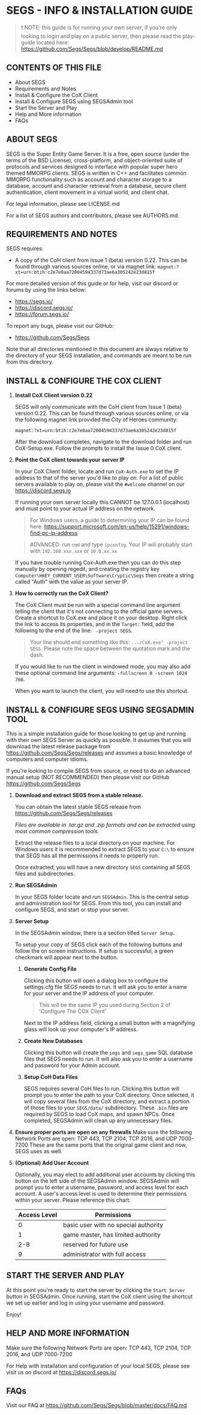 SEGS - INFO & INSTALLATION GUIDE
======
> :exclamation: NOTE: this guide is for running your own server, if you're only looking to login and play on a public server, then please read the play-guide located here: https://github.com/Segs/Segs/blob/develop/README.md 

CONTENTS OF THIS FILE
------
- About SEGS
- Requirements and Notes
- Install & Configure the CoX Client
- Install & Configure SEGS using SEGSAdmin tool
- Start the Server and Play
- Help and More information
- FAQs


ABOUT SEGS
------
SEGS is the Super Entity Game Server. It is a free, open source (under the terms of the BSD License), cross-platform, and object-oriented suite of protocols and services designed to interface with popular super hero themed MMORPG clients. SEGS is written in C++ and facilitates common MMORPG functionality such as account and character storage to a database, account and character retrieval from a database, secure client authentication, client movement in a virtual world, and client chat.

For legal information, please see LICENSE.md

For a list of SEGS authors and contributors, please see AUTHORS.md.


REQUIREMENTS AND NOTES
------

SEGS requires:

- A copy of the CoH client from Issue 1 (beta) version 0.22. This can be found through various sources online, or via magnet link:
  `magnet:?xt=urn:btih:c2e7e0aa72004594337d73ae6a305242e23d815f`

For more detailed version of this guide or for help, visit our discord or forums by using the links below:
- https://segs.io/
- https://discord.segs.io/
- https://forum.segs.io/

To report any bugs, please visit our GitHub:
- https://github.com/Segs/Segs

Note that all directories mentioned in this document are always relative to the directory of your SEGS installation, and commands are meant to be run from this directory.


INSTALL & CONFIGURE THE COX CLIENT
------

1. **Install CoX Client version 0.22**

   SEGS will only communicate with the CoH client from Issue 1 (beta) version 0.22. This can be found through various sources online, or via the following magnet link provided the City of Heroes community:

   ```
   magnet:?xt=urn:btih:c2e7e0aa72004594337d73ae6a305242e23d815f
   ```

   After the download completes, navigate to the download folder and run CoX-Setup.exe. Follow the prompts to install the Issue 0 CoX client.


2. **Point the CoX client towards your server IP**

   In your CoX Client folder, locate and run `CoX-Auth.exe` to set the IP address to that of the server you'd like to play on. For a list of public servers available to play on, please visit the `#welcome` channel on our https://discord.segs.io
   
   If running your own server locally this CANNOT be 127.0.0.1 (localhost) and must point to your actual IP address on the network.
   
   > For Windows users, a guide to determining your IP can be found here: https://support.microsoft.com/en-us/help/15291/windows-find-pc-ip-address
   
   > ADVANCED: run `cmd` and type `ipconfig`. Your IP will probably start with `192.168.xxx.xxx` or `10.0.xx.xx`
   
   If you have trouble running Cox-Auth.exe then you can do this step manually by opening regedit, and creating the registry key `Computer\HKEY_CURRENT_USER\Software\Cryptic\Segs` then create a string called "Auth" with the value as your server IP.


3. **How to correctly run the CoX Client?**

   The CoX Client must be run with a special command line argument telling the client that it's not connecting to the official game servers. Create a shortcut to CoX.exe and place it on your desktop. Right click the link to access its properties, and in the `Target:` field, add the following to the end of the line: ` -project SEGS`.

   > Your line should end something like this: `.../CoX.exe" -project SEGS`. Please note the space between the quotation mark and the dash.
      
   If you would like to run the client in windowed mode, you may also add these optional command line arguments: `-fullscreen 0 -screen 1024 768`.
   
   When you want to launch the client, you will need to use this shortcut.


INSTALL & CONFIGURE SEGS USING SEGSADMIN TOOL
------

This is a simple installation guide for those looking to get up and running with their own SEGS Server as quickly as possible. It assumes that you will download the latest release package from https://github.com/Segs/Segs/releases and assumes a basic knowledge of computers and computer idioms.

If you're looking to compile SEGS from source, or need to do an advanced manual setup (NOT RECOMMENDED) then please visit our GitHub https://github.com/Segs/Segs


1. **Download and extract SEGS from a stable release.**

   You can obtain the latest stable SEGS release from https://github.com/Segs/Segs/releases
   
   _Files are available in .tar.gz and .zip formats and can be extracted using most common compression tools._

   Extract the release files to a local directory on your machine. For Windows users it is recommended to extract SEGS to your `C:\` to ensure that SEGS has all the permissions it needs to properly run.

   Once extracted, you will have a new directory `SEGS` containing all SEGS files and subdirectories.
   
   
2. **Run SEGSAdmin**

   In your SEGS folder locate and run `SEGSAdmin`. This is the central setup and administration tool for SEGS. From this tool, you can install and configure SEGS, and start or stop your server.
   
   
3. **Server Setup**

   In the SEGSAdmin window, there is a section titled `Server Setup`.
   
   To setup your copy of SEGS click each of the following buttons and follow the on screen instructions. If setup is successful, a green checkmark will appear next to the button.
   
   
   1. **Generate Config File**

      Clicking this button will open a dialog box to configure the settings.cfg file SEGS needs to run. It will ask you to enter a name for your server and the IP address of your computer.
      
      > This will be the same IP you used during Section 2 of 'Configure The COX Client'
      
      Next to the IP address field, clicking a small button with a magnifying glass will look up your computer's IP address.
   
      
   2. **Create New Databases**

      Clicking this button will create the `segs` and `segs_game` SQL database files that SEGS needs to run. It will also ask you to enter a username and password for your Admin account.


   3. **Setup CoH Data Files**

      SEGS requires several CoH files to run. Clicking this button will prompt you to enter the path to your CoX directory. Once selected, it will copy several files from the CoX directory, and extract a portion of those files to your `SEGS/data/` subdirectory. These `.bin` files are required by SEGS to load CoX maps, and spawn NPCs. Once completed, SEGSAdmin will clean up any unnecessary files.

  4. **Ensure proper ports are open on any firewalls**
      Make sure the following Network Ports are open: TCP 443, TCP 2104, TCP 2016, and UDP 7000-7200
     These are the same ports that the original game client and now, SEGS uses as well.
      
5. **(Optional) Add User Account**

   Optionally, you may elect to add additional user accounts by clicking this button on the left side of the SEGSAdmin window. SEGSAdmin will prompt you to enter a username, password, and access level for each account. A user's access level is used to determine their permissions within your server. Please reference this chart:
   
   | Access Level    | Permissions                          |
   | -------------   | ------------------------------------ |
   | 0               | basic user with no special authority |
   | 1               | game master, has limited authority   |
   | 2-8             | reserved for future use              |
   | 9               | administrator with full access       |



START THE SERVER AND PLAY
------

At this point you're ready to start the server by clicking the `Start Server` button in SEGSAdmin. Once running, start the CoX client using the shortcut we set up earlier and log in using your username and password.

Enjoy!


HELP AND MORE INFORMATION
------

Make sure the following Network Ports are open: TCP 443, TCP 2104, TCP 2016, and UDP 7000-7200

For Help with installation and configuration of your local SEGS, please see visit us on discord at https://discord.segs.io/


FAQs
------

Visit our FAQ at https://github.com/Segs/Segs/blob/master/docs/FAQ.md
